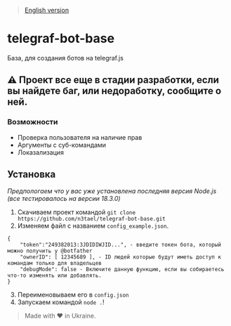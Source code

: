 > [English version](https://github.com/n3tael/telegraf-bot-base/blob/master/README.md)
# telegraf-bot-base
База, для создания ботов на telegraf.js

## **⚠ Проект все еще в стадии разработки, если вы найдете баг, или недоработку, сообщите о ней.**

### Возможности
* Проверка пользователя на наличие прав
* Аргументы с суб-командами
* Локазализация

## Установка
*Предпологаем что у вас уже установлена последняя версия Node.js (все тестировалось на версии 18.3.0)*
1. Скачиваем проект командой `git clone https://github.com/n3tael/telegraf-bot-base.git` 
2. Изменяем файл с названием `config_example.json`.
```
{
    "token":"249382013:3JDIDIWJID...", - введите токен бота, который можно получить у @botfather
    "ownerID": [ 12345689 ], - ID людей которые будут иметь доступ к командам только для владельцев
    "debugMode": false - Включите данную функцию, если вы собираетесь что-то изменять или добавлять.
}
```
3. Переименовываем его в `config.json`
4. Запускаем командой `node .`!

> Made with ❤ in Ukraine.
